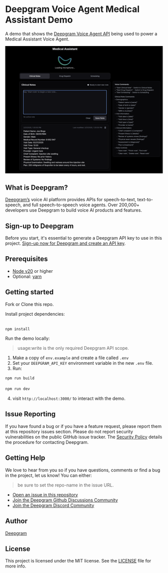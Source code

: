 # Deepgram Voice Agent Medical Assistant Demo

A demo that shows the [Deepgram Voice Agent API](https://developers.deepgram.com/docs/voice-agent) being used to power a Medical Assistant Voice Agent.

![ui-image](./images/med-assistant.png)

## What is Deepgram?

[Deepgram’s](https://deepgram.com/) voice AI platform provides APIs for speech-to-text, text-to-speech, and full speech-to-speech voice agents. Over 200,000+ developers use Deepgram to build voice AI products and features.

## Sign-up to Deepgram

Before you start, it's essential to generate a Deepgram API key to use in this project. [Sign-up now for Deepgram and create an API key](https://console.deepgram.com/signup?jump=keys).


## Prerequisites

- [Node v20](https://nodejs.org/en/download/) or higher
- Optional: [yarn](https://classic.yarnpkg.com/en/docs/install)

## Getting started

Fork or Clone this repo.

Install project dependencies:

```sh

npm install

```

Run the demo locally:

>  usage:write is the only required Deepgram API scope.

1. Make a copy of `env.example` and create a file called `.env`
2. Set your `DEEPGRAM_API_KEY` environment variable in the new `.env` file.
3. Run:

```sh
npm run build

npm run dev
```

4. visit `http://localhost:3000/` to interact with the demo.

## Issue Reporting

If you have found a bug or if you have a feature request, please report them at this repository issues section. Please do not report security vulnerabilities on the public GitHub issue tracker. The [Security Policy](./SECURITY.md) details the procedure for contacting Deepgram.

## Getting Help

We love to hear from you so if you have questions, comments or find a bug in the project, let us know! You can either:

> be sure to set the repo-name in the issue URL.

- [Open an issue in this repository](https://github.com/deepgram-starters/voice-agent-medical-assistant-demo/issues/new)
- [Join the Deepgram Github Discussions Community](https://github.com/orgs/deepgram/discussions)
- [Join the Deepgram Discord Community](https://discord.gg/xWRaCDBtW4)

## Author

[Deepgram](https://deepgram.com)

## License

This project is licensed under the MIT license. See the [LICENSE](./LICENSE) file for more info.
